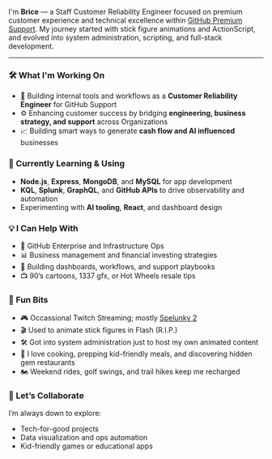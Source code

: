 I'm **Brice** — a Staff Customer Reliability Engineer focused on premium customer experience and technical excellence within [GitHub Premium Support](https://github.com/premium-support). My journey started with stick figure animations and ActionScript, and evolved into system administration, scripting, and full-stack development.

---

### 🛠️ What I'm Working On

- 🚀 Building internal tools and workflows as a **Customer Reliability Engineer** for GitHub Support
- ⚙️ Enhancing customer success by bridging **engineering, business strategy, and support** across Organizations
- 📈 Building smart ways to generate **cash flow and AI influenced** businesses

### 🌱 Currently Learning & Using

- **Node.js**, **Express**, **MongoDB**, and **MySQL** for app development  
- **KQL**, **Splunk**, **GraphQL**, and **GitHub APIs** to drive observability and automation  
- Experimenting with **AI tooling**, **React**, and dashboard design

### 💡 I Can Help With

- 🧩 GitHub Enterprise and Infrastructure Ops  
- 📊 Business management and financial investing strategies  
- 🧠 Building dashboards, workflows, and support playbooks  
- 📺 90’s cartoons, 1337 gfx, or Hot Wheels resale tips

### 🧪 Fun Bits

- 🎮 Occassional Twitch Streaming; mostly [Spelunky 2](https://store.steampowered.com/app/418530/Spelunky_2/)
- 🎬 Used to animate stick figures in Flash (R.I.P.)  
- 🛠️ Got into system administration just to host my own animated content  
- 🍳 I love cooking, prepping kid-friendly meals, and discovering hidden gem restaurants  
- 🏍️ Weekend rides, golf swings, and trail hikes keep me recharged

### 🤝 Let’s Collaborate

I’m always down to explore:
- Tech-for-good projects  
- Data visualization and ops automation  
- Kid-friendly games or educational apps
